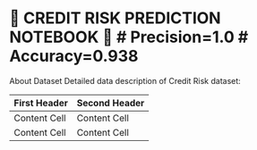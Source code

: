 # 🏦 CREDIT RISK PREDICTION NOTEBOOK 🏦 # Precision=1.0 # Accuracy=0.938

About Dataset
Detailed data description of Credit Risk dataset:

| First Header  | Second Header |
| ------------- | ------------- |
| Content Cell  | Content Cell  |
| Content Cell  | Content Cell  |
